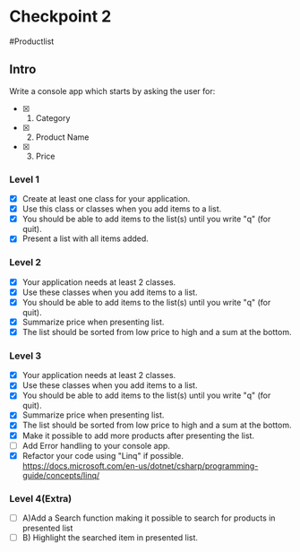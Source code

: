 # Checkpoint 2
#Productlist

## Intro
Write a console app which starts by asking the user for: 
- [x] 1. Category 
- [x] 2. Product Name
- [x] 3. Price

### Level 1  

- [x] Create at least one class for your application. 
- [x] Use this class or classes when you add items to a list.  
- [x] You should be able to add items to the list(s) until you write "q" (for quit).
- [x] Present a list with all items added.

### Level 2

- [x] Your application needs at least 2 classes.
- [x] Use these classes when you add items to a list. 
- [x] You should be able to add items to the list(s) until you write "q" (for quit).
- [x] Summarize price when presenting list.   
- [x] The list should be sorted from low price to high and a sum at the bottom.

### Level 3

- [x] Your application needs at least 2 classes. 
- [x] Use these classes when you add items to a list. 
- [x] You should be able to add items to the list(s) until you write "q" (for quit).
- [x] Summarize price when presenting list. 
- [x] The list should be sorted from low price to high and a sum at the bottom.
- [x] Make it possible to add more products after presenting the list.
- [ ] Add Error handling to your console app.
- [x] Refactor your code using "Linq" if possible. https://docs.microsoft.com/en-us/dotnet/csharp/programming-guide/concepts/linq/

### Level 4(Extra)

- [ ] A)Add a Search function making it possible to search for products in presented list
- [ ] B) Highlight the searched item in presented list.
